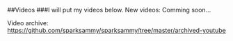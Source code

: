 ##Videos
###I will put my videos below.
New videos:
Comming soon...


Video archive:
https://github.com/sparksammy/sparksammy/tree/master/archived-youtube
